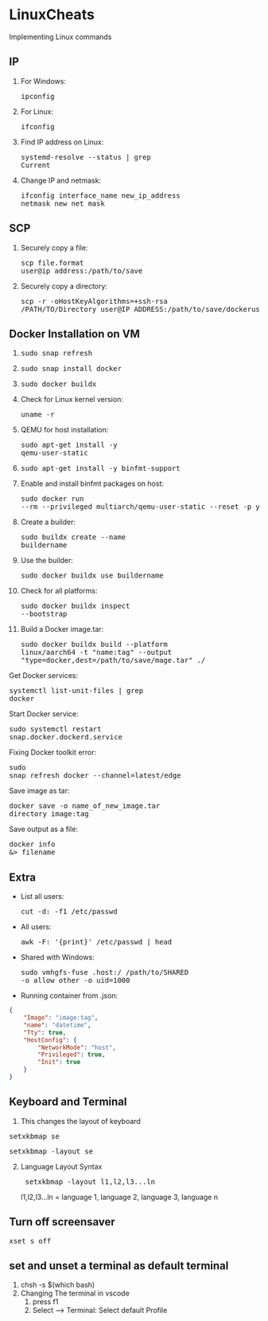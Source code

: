 # LinuxCheats
Implementing Linux commands
## IP
1. For Windows: <pre>ipconfig</pre>
2. For Linux: <pre>ifconfig</pre>
3. Find IP address on Linux: <pre>systemd-resolve --status | grep Current</pre>
4. Change IP and netmask: <pre>ifconfig interface_name new_ip_address netmask new_net_mask</pre>

## SCP
1. Securely copy a file: <pre>scp file.format user@ip_address:/path/to/save</pre>
2. Securely copy a directory: <pre>scp -r -oHostKeyAlgorithms=+ssh-rsa /PATH/TO/Directory user@IP_ADDRESS:/path/to/save/dockeruser</pre>

## Docker Installation on VM
1. <pre>sudo snap refresh</pre>
2. <pre>sudo snap install docker</pre>
3. <pre>sudo docker buildx</pre>
4. Check for Linux kernel version: <pre>uname -r</pre>
5. QEMU for host installation: <pre>sudo apt-get install -y qemu-user-static</pre>
6. <pre>sudo apt-get install -y binfmt-support</pre>
7. Enable and install binfmt packages on host: <pre>sudo docker run --rm --privileged multiarch/qemu-user-static --reset -p yes</pre>
8. Create a builder: <pre>sudo buildx create --name buildername</pre>
9. Use the builder: <pre>sudo docker buildx use buildername</pre>
10. Check for all platforms: <pre>sudo docker buildx inspect --bootstrap</pre>
11. Build a Docker image.tar: <pre>sudo docker buildx build --platform linux/aarch64 -t "name:tag" --output "type=docker,dest=/path/to/save/mage.tar" ./</pre>

Get Docker services: <pre>systemctl list-unit-files | grep docker</pre>
Start Docker service: <pre>sudo systemctl restart snap.docker.dockerd.service</pre>
Fixing Docker toolkit error: <pre>sudo snap refresh docker --channel=latest/edge</pre>


Save image as tar: <pre>docker save -o name_of_new_image.tar directory_image:tag</pre>
Save output as a file: <pre>docker info &> filename</pre>


## Extra
* List all users: <pre>cut -d: -f1 /etc/passwd</pre>
* All users: <pre>awk -F: '{print}' /etc/passwd | head</pre>
* Shared with Windows: <pre>sudo vmhgfs-fuse .host:/ /path/to/SHARED -o allow_other -o uid=1000</pre>
* Running container from .json:

```json
{
    "Image": "image:tag",
    "name": "datetime",
    "Tty": true,
    "HostConfig": {
        "NetworkMode": "host",
        "Privileged": true,
        "Init": true
    }
}
```

## Keyboard and Terminal
1. This changes the layout of keyboard
<pre>setxkbmap se</pre>
<pre>setxkbmap -layout se</pre>

2. Language Layout Syntax <pre> setxkbmap -layout l1,l2,l3...ln</pre>
l1,l2,l3...ln = language 1, language 2, language 3, language n 
## Turn off screensaver

<pre>xset s off</pre>

## set and unset a terminal as default terminal
1. chsh -s $(which bash)
2. Changing The terminal in vscode
    1. press f1 
    2. Select --> Terminal: Select default Profile
